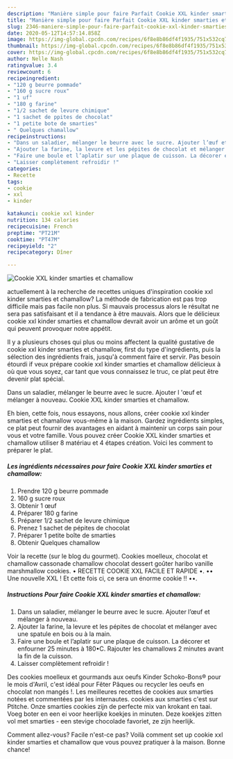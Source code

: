 ```yaml
---
description: "Manière simple pour faire Parfait Cookie XXL kinder smarties et chamallow"
title: "Manière simple pour faire Parfait Cookie XXL kinder smarties et chamallow"
slug: 2346-maniere-simple-pour-faire-parfait-cookie-xxl-kinder-smarties-et-chamallow
date: 2020-05-12T14:57:14.858Z
image: https://img-global.cpcdn.com/recipes/6f8e8b86df4f1935/751x532cq70/cookie-xxl-kinder-smarties-et-chamallow-photo-principale-de-la-recette.jpg
thumbnail: https://img-global.cpcdn.com/recipes/6f8e8b86df4f1935/751x532cq70/cookie-xxl-kinder-smarties-et-chamallow-photo-principale-de-la-recette.jpg
cover: https://img-global.cpcdn.com/recipes/6f8e8b86df4f1935/751x532cq70/cookie-xxl-kinder-smarties-et-chamallow-photo-principale-de-la-recette.jpg
author: Nelle Nash
ratingvalue: 3.4
reviewcount: 6
recipeingredient:
- "120 g beurre pommade"
- "160 g sucre roux"
- "1 uf"
- "180 g farine"
- "1/2 sachet de levure chimique"
- "1 sachet de ppites de chocolat"
- "1 petite bote de smarties"
- " Quelques chamallow"
recipeinstructions:
- "Dans un saladier, mélanger le beurre avec le sucre. Ajouter l’œuf et mélanger à nouveau."
- "Ajouter la farine, la levure et les pépites de chocolat et mélanger avec une spatule en bois ou à la main."
- "Faire une boule et l’aplatir sur une plaque de cuisson. La décorer et enfourner 25 minutes à 180•C. Rajouter les chamallows 2 minutes avant la fin de la cuisson."
- "Laisser complètement refroidir !"
categories:
- Recette
tags:
- cookie
- xxl
- kinder

katakunci: cookie xxl kinder 
nutrition: 134 calories
recipecuisine: French
preptime: "PT21M"
cooktime: "PT47M"
recipeyield: "2"
recipecategory: Dîner

---
```



![Cookie XXL kinder smarties et chamallow](https://img-global.cpcdn.com/recipes/6f8e8b86df4f1935/751x532cq70/cookie-xxl-kinder-smarties-et-chamallow-photo-principale-de-la-recette.jpg)

actuellement à la recherche de recettes uniques d'inspiration cookie xxl kinder smarties et chamallow? La méthode de fabrication est pas trop difficile mais pas facile non plus. Si mauvais processus alors le résultat ne sera pas satisfaisant et il a tendance à être mauvais. Alors que le délicieux cookie xxl kinder smarties et chamallow devrait avoir un arôme et un goût qui peuvent provoquer notre appétit.

Il y a plusieurs choses qui plus ou moins affectent la qualité gustative de cookie xxl kinder smarties et chamallow, first du type d'ingrédients, puis la sélection des ingrédients frais, jusqu'à comment faire et servir. Pas besoin étourdi if veux prépare cookie xxl kinder smarties et chamallow délicieux à où que vous soyez, car tant que vous connaissez le truc, ce plat peut être devenir plat spécial.

Dans un saladier, mélanger le beurre avec le sucre. Ajouter l &#39;œuf et mélanger à nouveau. Cookie XXL kinder smarties et chamallow.


Eh bien, cette fois, nous essayons, nous allons, créer cookie xxl kinder smarties et chamallow vous-même à la maison. Gardez ingrédients simples, ce plat peut fournir des avantages en aidant à maintenir un corps sain pour vous et votre famille. Vous pouvez créer Cookie XXL kinder smarties et chamallow utiliser 8 matériau et 4 étapes création. Voici les comment to préparer le plat.

<!--inarticleads1-->

##### Les ingrédients nécessaires pour faire Cookie XXL kinder smarties et chamallow:

1. Prendre 120 g beurre pommade
1.  160 g sucre roux
1. Obtenir 1 œuf
1. Préparer 180 g farine
1. Préparer 1/2 sachet de levure chimique
1. Prenez 1 sachet de pépites de chocolat
1. Préparer 1 petite boîte de smarties
1. Obtenir  Quelques chamallow


Voir la recette (sur le blog du gourmet). Cookies moelleux, chocolat et chamallow cassonade chamallow chocolat dessert goûter haribo vanille marshmallow cookies. • RECETTE COOKIE XXL FACILE ET RAPIDE •. •• Une nouvelle XXL ! Et cette fois ci, ce sera un énorme cookie !! ••. 

<!--inarticleads2-->

##### Instructions Pour faire Cookie XXL kinder smarties et chamallow:

1. Dans un saladier, mélanger le beurre avec le sucre. Ajouter l’œuf et mélanger à nouveau.
1. Ajouter la farine, la levure et les pépites de chocolat et mélanger avec une spatule en bois ou à la main.
1. Faire une boule et l’aplatir sur une plaque de cuisson. La décorer et enfourner 25 minutes à 180•C. Rajouter les chamallows 2 minutes avant la fin de la cuisson.
1. Laisser complètement refroidir !


Des cookies moelleux et gourmands aux oeufs Kinder Schoko-Bons® pour le mois d&#39;Avril, c&#39;est idéal pour Fêter Pâques ou recycler les oeufs en chocolat non mangés !. Les meilleures recettes de cookies aux smarties notées et commentées par les internautes. cookies aux smarties c&#39;est sur Ptitche. Onze smarties cookies zijn de perfecte mix van krokant en taai. Voeg boter en een ei voor heerlijke koekjes in minuten. Deze koekjes zitten vol met smarties - een stevige chocolade favoriet, ze zijn heerlijk. 


Comment allez-vous? Facile n'est-ce pas? Voilà comment set up cookie xxl kinder smarties et chamallow que vous pouvez pratiquer à la maison. Bonne chance!
